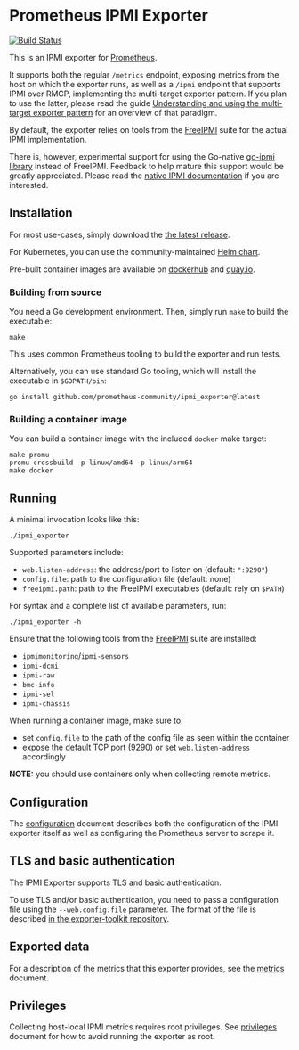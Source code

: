 Prometheus IPMI Exporter
========================

[![Build Status](https://circleci.com/gh/prometheus-community/ipmi_exporter.svg?style=svg)](https://circleci.com/gh/prometheus-community/ipmi_exporter)

This is an IPMI exporter for [Prometheus][prometheus].

[prometheus]: https://prometheus.io "Prometheus homepage"

It supports both the regular `/metrics` endpoint, exposing metrics from the
host on which the exporter runs, as well as a `/ipmi` endpoint that
supports IPMI over RMCP, implementing the multi-target exporter pattern. If you
plan to use the latter, please read the guide [Understanding and using the
multi-target exporter pattern][multi-target] for an overview of that paradigm.

[multi-target]: https://prometheus.io/docs/guides/multi-target-exporter/

By default, the exporter relies on tools from the [FreeIPMI][freeipmi] suite
for the actual IPMI implementation.

[freeipmi]: https://www.gnu.org/software/freeipmi/ "FreeIPMI homepage"

There is, however, experimental support for using the Go-native [go-ipmi
library](https://github.com/bougou/go-ipmi/) instead of FreeIPMI. Feedback to
help mature this support would be greatly appreciated. Please read the [native
IPMI documentation](docs/native.md) if you are interested.

## Installation

For most use-cases, simply download the [the latest release][releases].

[releases]: https://github.com/prometheus-community/ipmi_exporter/releases "IPMI exporter releases on Github"

For Kubernetes, you can use the community-maintained [Helm chart][helm].

[helm]: https://github.com/prometheus-community/helm-charts/tree/main/charts/prometheus-ipmi-exporter "IPMI exporter Helm chart in the helm-charts Github repo"

Pre-built container images are available on [dockerhub][dockerhub] and
[quay.io][quay.io].

[dockerhub]: https://hub.docker.com/r/prometheuscommunity/ipmi-exporter
[quay.io]: https://quay.io/repository/prometheuscommunity/ipmi-exporter

### Building from source

You need a Go development environment. Then, simply run `make` to build the
executable:

    make

This uses common Prometheus tooling to build the exporter and run tests.

Alternatively, you can use standard Go tooling, which will install the
executable in `$GOPATH/bin`:

    go install github.com/prometheus-community/ipmi_exporter@latest

### Building a container image

You can build a container image with the included `docker` make target:

    make promu
    promu crossbuild -p linux/amd64 -p linux/arm64
    make docker

## Running

A minimal invocation looks like this:

    ./ipmi_exporter

Supported parameters include:

 - `web.listen-address`: the address/port to listen on (default: `":9290"`)
 - `config.file`: path to the configuration file (default: none)
 - `freeipmi.path`: path to the FreeIPMI executables (default: rely on `$PATH`)

For syntax and a complete list of available parameters, run:

    ./ipmi_exporter -h

Ensure that the following tools from the [FreeIPMI][freeipmi] suite are
installed:

 - `ipmimonitoring`/`ipmi-sensors`
 - `ipmi-dcmi`
 - `ipmi-raw`
 - `bmc-info`
 - `ipmi-sel`
 - `ipmi-chassis`

When running a container image, make sure to:

 - set `config.file` to the path of the config file as seen within the container
 - expose the default TCP port (9290) or set `web.listen-address` accordingly

**NOTE:** you should use containers only when collecting remote metrics.

## Configuration

The [configuration](docs/configuration.md) document describes both the
configuration of the IPMI exporter itself as well as
configuring the Prometheus server to scrape it.

## TLS and basic authentication

The IPMI Exporter supports TLS and basic authentication.

To use TLS and/or basic authentication, you need to pass a configuration file
using the `--web.config.file` parameter. The format of the file is described
[in the exporter-toolkit repository][toolkit].

[toolkit]: https://github.com/prometheus/exporter-toolkit/blob/master/docs/web-configuration.md

## Exported data

For a description of the metrics that this exporter provides, see the
[metrics](docs/metrics.md) document.

## Privileges

Collecting host-local IPMI metrics requires root privileges. See
[privileges](docs/privileges.md) document for how to avoid running the exporter
as root.
